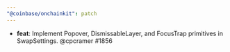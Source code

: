 ```yaml
---
"@coinbase/onchainkit": patch
---
```


- **feat**: Implement Popover, DismissableLayer, and FocusTrap primitives in SwapSettings. @cpcramer #1856
